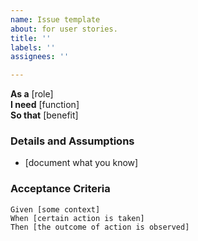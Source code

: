 ```yaml
---
name: Issue template
about: for user stories.
title: ''
labels: ''
assignees: ''

---
```


**As a** [role]  
**I need** [function]  
**So that** [benefit]  

### Details and Assumptions
* [document what you know]  

### Acceptance Criteria
```gherkin
Given [some context]  
When [certain action is taken]  
Then [the outcome of action is observed]
